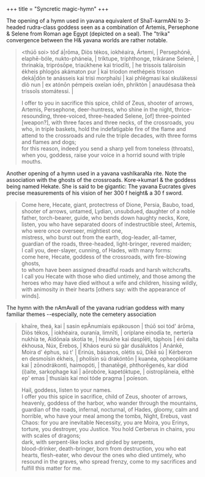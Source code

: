 +++
title = "Syncretic magic-hymn"
+++

The opening of a hymn used in yavana equivalent of ShaT-karmANi to 3-headed rudra-class goddess seen as a combination of Artemis, Persephone & Selene from Roman age Egypt (depicted on a seal). The "trika" convergence between the H& yavana worlds are rather notable.

> <thúō soi> tóď á|rōma, Diòs tékos, iokhéaira, Ártemi, | Persephónē, elaphē-bóle, nukto-pháneia, | tríktupe, tríphthonge, trikárane Selenē, |
thrinakía, triprósōpe, triaúkhene kaì triodīti, | he trissois talároisin ékheis phlogòs akámaton pur | kaì tríodon methépeis trisson deká|dōn te anásseis kaì trisì morphaîsi | kaì phlégmasi kaì skulákessi diò nun | ex atónōn pémpeis oxeĩan ioến,
phriktòn | anaudésasa theà trissoĩs stomátessi. |
>
> I offer to you in sacrifice this spice, child of Zeus, shooter of arrows, Artemis, Persephone, deer-huntress, who shine in the night, thrice-resounding, three-voiced, three-headed Selene, [of] three-pointed [weapon?], with three faces and three necks, of the crossroads, you who, in triple baskets, hold the indefatigable fire of the flame and attend to the crossroads and rule the triple decades, with three forms and flames and dogs;  
for this reason, indeed you send a sharp yell from toneless (throats), when you, goddess, raise your voice in a horrid sound with triple mouths.

Another opening of a hymn used in a yavana vashIkaraNa rite. Note the association with the ghosts of the crossroads. Kore->kumarI & the goddess being named Hekate. She is said to be gigantic: The yavana Eucrates gives precise measurements of his vision of her 300 f height& a 30 f sword.

> Come here, Hecate, giant, protectress of Dione, Persia, Baubo, toad, shooter of arrows,
untamed, Lydian, unsubdued, daughter of a noble father, torch-bearer, guide, who bends down haughty necks, Kore, listen, you who have separated doors of indestructible steel, Artemis, who were once overseer, mightiest one,  
mistress, who burst out from the earth, dog-leader, all-tamer, guardian of the roads, three-headed, light-bringer, revered maiden;  
I call you, deer-slayer, cunning, of Hades, with many forms:  
come here, Hecate, goddess of the crossroads, with fire-blowing ghosts,  
to whom have been assigned dreadful roads and harsh witchcrafts.  
I call you Hecate with those who died untimely,
and those among the heroes who may have died without a wife and children, hissing wildly, with animosity in their hearts
[others say: with the appearance of winds].

The hymn with the nAmAvalI of the yavana rudrian goddess with many familiar themes --especially, note the cemetery association 

> khaīre, theá, kai | sasin epĀnumíais epákouson | thúō soi tód' árōma, Diòs tékos, | iokhéaira, ouranía, limnīti, | oríplane einodía te, nertería nukhía te, Aïdōnaía skotía te, |
hésukhe kaì dasplēti, táphois | éni daîta ékhousa, Núx, Érebos, | Kháos eurú sù gàr dusáluktos | Anánkē, Moira d' éphus, sú t' | Erinús, básanos, olétis sú, Díkē sú | Kérberon en desmoĩsin ékheis, | pholísin sù drakóntōn | kuanéa, opheoplókame kaì | zōnodrákonti,
haimopóti, | thanatēgé, phthorēgenés, kar diód (i)aite, sarkophage kaì | aōrobóre, kapetóktupe, | oistropláneia, elthè ep' emas | thusíais kaí moi tóde pragma | poíeson.
> 
> Hail, goddess, listen to your names.  
I offer you this spice in sacrifice, child of Zeus, shooter of arrows, heavenly, goddess of the harbor, who wander through the mountains, guardian of the roads, infernal, nocturnal, of Hades, gloomy, calm and horrible, who have your meal among the tombs, Night, Erebus, vast Chaos: for you are inevitable Necessity, you are Moira, you Erinys, torture, you destroyer, you Justice. You hold Cerberus in chains, you with scales of dragons;  
dark, with serpent-like locks and girded by serpents,  
blood-drinker, death-bringer, born from destruction, you who eat hearts, flesh-eater, who devour the ones who died untimely, who resound in the graves, who spread frenzy, come to my sacrifices and fulfill this matter for me.